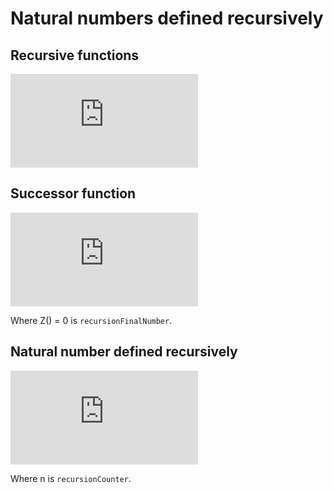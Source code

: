 # Natural numbers defined recursively

## Recursive functions

![](http://latex.codecogs.com/gif.latex?f%5E0%28x%29%20%3D%20x%2C%20%5C%20%5Cforall%20x.%20%5C%5C%20f%5E%7Bi&plus;1%7D%20%3D%20f%28f%5Ei%28x%29%29%2C%20%5C%20%5Cforall%20i%20%5Cge%200)

## Successor function

![](http://latex.codecogs.com/gif.latex?z%28%29%20%3D%200%20%5C%5C%20s%28n%29%20%3D%20n%20&plus;1)

Where Z() = 0 is `recursionFinalNumber`.

## Natural number defined recursively

![](https://latex.codecogs.com/gif.latex?n%20%3D%20S%5E%7Bn%7D%28%28z%28%29%29%29%20%3D%20S%5E%7Bn%7D%280%29%2C%20%5C%20%5Cforall%20n%5Cin%20%5Cmathbb%7BN%7D)

Where n is `recursionCounter`.

